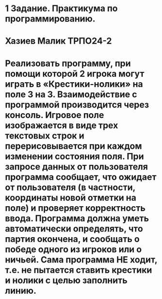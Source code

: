 # 1 Задание. Практикума по программированию.
# Хазиев Малик ТРПО24-2
# Реализовать программу, при помощи которой 2 игрока могут играть в «Крестики-нолики» на поле 3 на 3. Взаимодействие с программой производится через консоль. Игровое поле изображается в виде трех текстовых строк и перерисовывается при каждом изменении состояния поля. При запросе данных от пользователя программа сообщает, что ожидает от пользователя (в частности, координаты новой отметки на поле) и проверяет корректность ввода. Программа должна уметь автоматически определять, что партия окончена, и сообщать о победе одного из игроков или о ничьей. Сама программа НЕ ходит, т.е. не пытается ставить крестики и нолики с целью заполнить линию.

